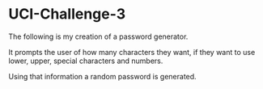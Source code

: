 # UCI-Challenge-3

The following is my creation of a password generator.

It prompts the user of how many characters they want, if they want to use lower, upper, special characters and numbers.

Using that information a random password is generated.
